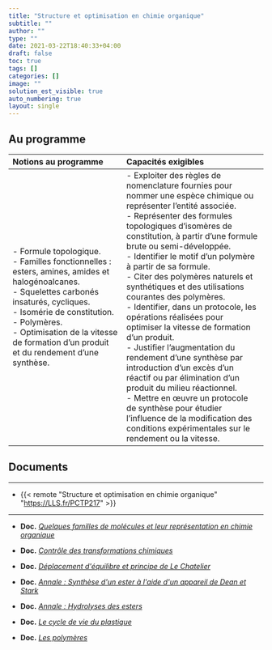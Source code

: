 ```yaml
---
title: "Structure et optimisation en chimie organique"
subtitle: ""
author: ""
type: ""
date: 2021-03-22T18:40:33+04:00
draft: false
toc: true
tags: []
categories: []
image: ""
solution_est_visible: true
auto_numbering: true
layout: single
---
```


## Au programme

| Notions au programme | Capacités exigibles |
| :---- | :---- |
| - Formule topologique.<br />- Familles fonctionnelles : esters, amines, amides et halogénoalcanes.<br />- Squelettes carbonés insaturés, cycliques.<br />- Isomérie de constitution.<br />- Polymères.<br />- Optimisation de la vitesse de formation d’un produit et du rendement d’une synthèse. | - Exploiter des règles de nomenclature fournies pour nommer une espèce chimique ou représenter l’entité associée.<br />- Représenter des formules topologiques d’isomères de constitution, à partir d’une formule brute ou semi-développée.<br />- Identifier le motif d’un polymère à partir de sa formule.<br />- Citer des polymères naturels et synthétiques et des utilisations courantes des polymères.<br />- Identifier, dans un protocole, les opérations réalisées pour optimiser la vitesse de formation d’un produit.<br />- Justifier l’augmentation du rendement d’une synthèse par introduction d’un excès d’un réactif ou par élimination d’un produit du milieu réactionnel.<br />- Mettre en œuvre un protocole de synthèse pour étudier l’influence de la modification des conditions expérimentales sur le rendement ou la vitesse. |

## Documents

----

- {{< remote "Structure et optimisation en chimie organique" "https://LLS.fr/PCTP217" >}}

----

- **Doc.** [*Quelques familles de molécules et leur représentation en chimie organique*](1-familles-nomenclature)

- **Doc.** [*Contrôle des transformations chimiques*](2-controle-transformations-chimiques)

- **Doc.** [*Déplacement d'équilibre et principe de Le Chatelier*](3-principe-le-chatelier)

- **Doc.** [*Annale : Synthèse d'un ester à l'aide d'un appareil de Dean et Stark*](4-annale-dean-et-stark)

- **Doc.** [*Annale : Hydrolyses des esters*](5-annale-hydrolyses)

- **Doc.** [*Le cycle de vie du plastique*](6-plastique)

- **Doc.** [*Les polymères*](7-polymeres)
